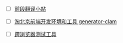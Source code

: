 - [ ] [前段翻译小站](http://trans4fun.com/)

- [ ] [淘北京前端开发环境和工具 generator-clam](https://github.com/jayli/generator-clam)

- [ ] [跨浏览器测试工具](https://github.com/totorojs/totoro)
